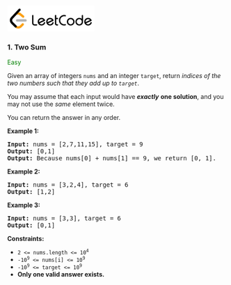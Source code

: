 <a href="https://leetcode.com/problems/two-sum/">
    <img src="/leetcode-logo.png" style="width:200px" alt="LeetCode"/>
</a>

### 1. Two Sum

<span style="color:green">Easy</span>

Given an array of integers `nums` and an integer `target`, return _indices of
the two numbers such that they add up to `target`_.

You may assume that each input would have ___exactly___ __one solution__, and
you may not use the _same_ element twice.

You can return the answer in any order.

__Example 1:__
<pre>
<b>Input:</b> nums = [2,7,11,15], target = 9
<b>Output:</b> [0,1]
<b>Output:</b> Because nums[0] + nums[1] == 9, we return [0, 1].
</pre>

__Example 2:__
<pre>
<b>Input:</b> nums = [3,2,4], target = 6
<b>Output:</b> [1,2]
</pre>

__Example 3:__
<pre>
<b>Input:</b> nums = [3,3], target = 6
<b>Output:</b> [0,1]
</pre>

__Constraints:__

* <code>2 <= nums.length <= 10<sup>4</sup></code>
* <code>-10<sup>9</sup> <= nums[i] <= 10<sup>9</sup></code>
* <code>-10<sup>9</sup> <= target <= 10<sup>9</sup></code>
* __Only one valid answer exists.__
